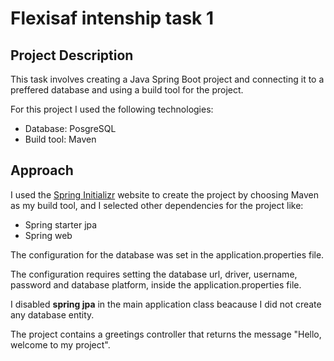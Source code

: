 # Flexisaf intenship task 1

## Project Description

This task involves creating a Java Spring Boot project and connecting it to a preffered database and using a build tool for the project.

For this project I used the following technologies:
- Database: PosgreSQL
- Build tool: Maven

## Approach
I used the [Spring Initializr](https://start.spring.io/) website to create the project by choosing Maven as my build tool, and I selected other dependencies for the project like:
- Spring starter jpa
- Spring web

The configuration for the database was set in the application.properties file.

The configuration requires setting the database url, driver, username, password and database platform, inside the application.properties file.

I disabled **spring jpa** in the main application class beacause I did not create any database entity.

The project contains a greetings controller that returns the message "Hello, welcome to my project".